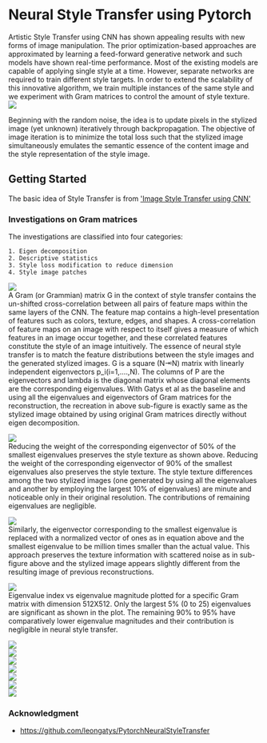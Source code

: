 # Neural Style Transfer using Pytorch
Artistic Style Transfer using CNN has shown appealing results with new forms of image manipulation. The prior optimization-based approaches are approximated by learning a feed-forward generative network and such models have shown real-time performance. Most of the existing models are capable of applying single style at a time. However, separate networks are required to train different style targets. In order to extend the scalability of this innovative algorithm, we train multiple instances of the same style and we experiment with Gram matrices to control the amount of style texture. </br>
![](https://github.com/AnushaManila/Master-Thesis/blob/master/05_Thesis_Slides/Slide04.jpg)

Beginning with the random noise, the idea is to update pixels in the stylized image (yet unknown) iteratively through backpropagation. The objective of image iteration is to minimize the total loss such that the stylized image simultaneously emulates the semantic essence of the content image and the style representation of the style image.

## Getting Started

The basic idea of Style Transfer is from ['Image Style Transfer using CNN'](https://www.cv-foundation.org/openaccess/content_cvpr_2016/html/Gatys_Image_Style_Transfer_CVPR_2016_paper.html)


### Investigations on Gram matrices

The investigations are classified into four categories:

```
1. Eigen decomposition 
2. Descriptive statistics 
3. Style loss modification to reduce dimension
4. Style image patches
```
![](https://github.com/AnushaManila/Master-Thesis/blob/master/05_Thesis_Slides/Slide10.jpg)</br>
A Gram (or Grammian) matrix G in the context of style transfer contains the un-shifted cross-correlation between all pairs of feature maps within the same layers of the CNN. The feature map contains a high-level presentation of features such as colors, texture, edges, and shapes. A cross-correlation of feature maps on an image with respect to itself gives a measure of which features in an image occur together, and these correlated features constitute the style of an image intuitively. The essence of neural style transfer is to match the feature distributions between the style images and the generated stylized images. G is a square (N⇥N) matrix with linearly independent eigenvectors p_i(i=1,....,N). The columns of P are the eigenvectors and lambda is the diagonal matrix whose diagonal elements are the corresponding eigenvalues. With Gatys et al as the baseline and using all the eigenvalues and eigenvectors of Gram matrices for the reconstruction, the recreation in above sub-figure is exactly same as the stylized image obtained by using original Gram matrices directly without eigen decomposition.

![](https://github.com/AnushaManila/Master-Thesis/blob/master/05_Thesis_Slides/Slide11.jpg) </br>
Reducing the weight of the corresponding eigenvector of 50% of the smallest eigenvalues preserves the style texture as shown above. Reducing the weight of the corresponding eigenvector of 90% of the smallest eigenvalues also preserves the style texture. The style texture differences among the two stylized images (one generated by using all the eigenvalues and another by employing the largest 10% of eigenvalues) are minute and noticeable only in their original resolution. The contributions of remaining eigenvalues are negligible.

![](https://github.com/AnushaManila/Master-Thesis/blob/master/05_Thesis_Slides/Slide12.jpg) </br>
Similarly, the eigenvector corresponding to the smallest eigenvalue is replaced with a normalized vector of ones as in equation above and the smallest eigenvalue to be million times smaller than the actual value. This approach preserves the texture information with scattered noise as in sub-figure above and the stylized image appears slightly different from the resulting image of previous reconstructions.

![](https://github.com/AnushaManila/Master-Thesis/blob/master/05_Thesis_Slides/Slide13.jpg)</br>
Eigenvalue index vs eigenvalue magnitude plotted for a specific Gram matrix with dimension 512X512. Only the largest 5% (0 to 25) eigenvalues are significant as shown in the plot. The remaining 90% to 95% have comparatively lower eigenvalue magnitudes and their contribution is negligible in neural style transfer.

![](https://github.com/AnushaManila/Master-Thesis/blob/master/05_Thesis_Slides/Slide18.jpg)</br>
![](https://github.com/AnushaManila/Master-Thesis/blob/master/05_Thesis_Slides/Slide14.jpg)</br>
![](https://github.com/AnushaManila/Master-Thesis/blob/master/05_Thesis_Slides/Slide15.jpg)</br>
![](https://github.com/AnushaManila/Master-Thesis/blob/master/05_Thesis_Slides/Slide16.jpg)</br>
![](https://github.com/AnushaManila/Master-Thesis/blob/master/05_Thesis_Slides/Slide17.jpg)</br>
![](https://github.com/AnushaManila/Master-Thesis/blob/master/05_Thesis_Slides/Slide20.jpg)</br>
![](https://github.com/AnushaManila/Master-Thesis/blob/master/05_Thesis_Slides/Slide21.jpg)</br>

### Acknowledgment

* https://github.com/leongatys/PytorchNeuralStyleTransfer
